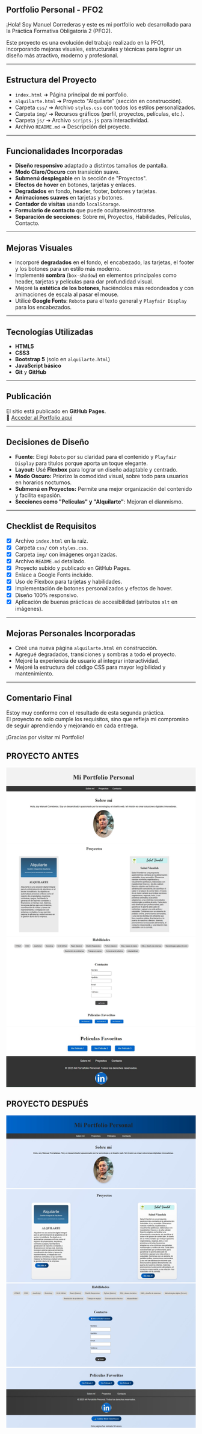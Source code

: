 ## Portfolio Personal - PFO2

¡Hola! 
Soy Manuel Correderas y este es mi portfolio web desarrollado para la Práctica Formativa Obligatoria 2 (PFO2).

Este proyecto es una evolución del trabajo realizado en la PFO1, incorporando mejoras visuales, estructurales y técnicas para lograr un diseño más atractivo, moderno y profesional.

---

## Estructura del Proyecto

- `index.html` ➔ Página principal de mi portfolio.
- `alquilarte.html` ➔ Proyecto "Alquilarte" (sección en construcción).
- Carpeta `css/` ➔ Archivo `styles.css` con todos los estilos personalizados.
- Carpeta `img/` ➔ Recursos gráficos (perfil, proyectos, películas, etc.).
- Carpeta `js/` ➔ Archivo `scripts.js` para interactividad.
- Archivo `README.md` ➔ Descripción del proyecto.

---

## Funcionalidades Incorporadas

- **Diseño responsivo** adaptado a distintos tamaños de pantalla.
- **Modo Claro/Oscuro** con transición suave.
- **Submenú desplegable** en la sección de "Proyectos".
- **Efectos de hover** en botones, tarjetas y enlaces.
- **Degradados** en fondo, header, footer, botones y tarjetas.
- **Animaciones suaves** en tarjetas y botones.
- **Contador de visitas** usando `localStorage`.
- **Formulario de contacto** que puede ocultarse/mostrarse.
- **Separación de secciones**: Sobre mí, Proyectos, Habilidades, Películas, Contacto.

---

## Mejoras Visuales

- Incorporé **degradados** en el fondo, el encabezado, las tarjetas, el footer y los botones para un estilo más moderno.
- Implementé **sombra** (`box-shadow`) en elementos principales como header, tarjetas y películas para dar profundidad visual.
- Mejoré la **estética de los botones**, haciéndolos más redondeados y con animaciones de escala al pasar el mouse.
- Utilicé **Google Fonts**: `Roboto` para el texto general y `Playfair Display` para los encabezados.

---

## Tecnologías Utilizadas

- **HTML5**
- **CSS3**
- **Bootstrap 5** (solo en `alquilarte.html`)
- **JavaScript básico**
- **Git** y **GitHub**

---

## Publicación

El sitio está publicado en **GitHub Pages**.  
🔗 [Acceder al Portfolio aquí](https://manuel-correderas.github.io/iftsPFO2/)

---

## Decisiones de Diseño

- **Fuente:** Elegí `Roboto` por su claridad para el contenido y `Playfair Display` para títulos porque aporta un toque elegante.
- **Layout:** Usé **Flexbox** para lograr un diseño adaptable y centrado.
- **Modo Oscuro:** Priorizo la comodidad visual, sobre todo para usuarios en horarios nocturnos.
- **Submenú en Proyectos:** Permite una mejor organización del contenido y facilita expasión.
- **Secciones como "Películas" y "Alquilarte"**: Mejoran el dianmismo.

---

## Checklist de Requisitos

- [x] Archivo `index.html` en la raíz.
- [x] Carpeta `css/` con `styles.css`.
- [x] Carpeta `img/` con imágenes organizadas.
- [x] Archivo `README.md` detallado.
- [x] Proyecto subido y publicado en GitHub Pages.
- [x] Enlace a Google Fonts incluido.
- [x] Uso de Flexbox para tarjetas y habilidades.
- [x] Implementación de botones personalizados y efectos de hover.
- [x] Diseño 100% responsivo.
- [x] Aplicación de buenas prácticas de accesibilidad (atributos `alt` en imágenes).

---


## Mejoras Personales Incorporadas

- Creé una nueva página `alquilarte.html` en construcción.
- Agregué degradados, transiciones y sombras a todo el proyecto.
- Mejoré la experiencia de usuario al integrar interactividad.
- Mejoré la estructura del código CSS para mayor legibilidad y mantenimiento.

---

## Comentario Final

Estoy muy conforme con el resultado de esta segunda práctica.  
El proyecto no solo cumple los requisitos, sino que refleja mi compromiso de seguir aprendiendo y mejorando en cada entrega.

¡Gracias por visitar mi Portfolio!

## PROYECTO ANTES

![Imagen 1](ifts29_TPS/img/PFO1(1).jpg) ![Imagen 2](ifts29_TPS/img/PFO1(2).jpg) ![Imagen 3](ifts29_TPS/img/PFO1(3).jpg) ![Imagen 4](ifts29_TPS/img/PFO1(4).jpg)

## PROYECTO DESPUÉS

![Imagen 1](ifts29_TPS/img/PFO2(1).jpg) ![Imagen 2](ifts29_TPS/img/PFO2(2).jpg) ![Imagen 3](ifts29_TPS/img/PFO2(3).jpg) ![Imagen 4](ifts29_TPS/img/PFO2(4).jpg)



